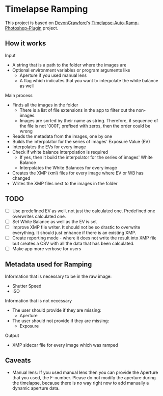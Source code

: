 # Timelapse Ramping

This project is based on [DevonCrawford](https://github.com/DevonCrawford)'s [Timelapse-Auto-Ramp-Photoshop-Plugin](https://github.com/DevonCrawford/Timelapse-Auto-Ramp-Photoshop-Plugin) project.

## How it works
Input
   * A string that is a path to the folder where the images are
   * Optional environment variables or program arguments like
      * Aperture if you used manual lens
      * A flag which indicates that you want to interpolate the white balance as well

Main process
   * Finds all the images in the folder
      * There is a list of file extensions in the app to filter out the non-images
      * Images are sorted by their name as string. Therefore, if sequence of the file is not '0001', prefixed with zeros, then the order could be wrong
   * Reads the metadata from the images, one by one
   * Builds the interpolator for the series of images' Exposure Value (EV)
   * Interpolates the EVs for every image
   * Check if white balance interpolation is required
      * If yes, then it build the interpolator for the series of images' White Balance
      * Interpolates the White Balances for every image
   * Creates the XMP (xml) files for every image where EV or WB has changed
   * Writes the XMP files next to the images in the folder

## TODO
   * [ ] Use predefined EV as well, not just the calculated one. Predefined one overwrites calculated one.
   * [ ] Set White Balance as well as the EV is set
   * [ ] Improve XMP file writer. It should not be so drastic to overwrite everything. It should just enhance if there is an existing XMP.
   * [ ] Create reporting mode - where it does not write the result into XMP file but creates a CSV with all the data that has been calculated.
   * [ ] Make app more verbose for users

## Metadata used for Ramping
Information that is necessary to be in the raw image:
   * Shutter Speed
   * ISO

Information that is not necessary
   * The user should provide if they are missing:
      * Aperture
   * The user should not provide if they are missing:
      * Exposure

Output
   * XMP sidecar file for every image which was ramped

## Caveats
   * Manual lens: If you used manual lens then you can provide the Aperture that you used, the F-number. Please do not modify the aperture during the timelapse, because there is no way right now to add manually a dynamic aperture data.
